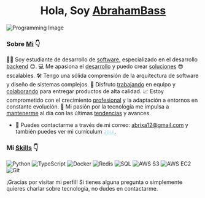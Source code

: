 <div align="center">
  <h1 align="center">Hola, Soy <a href="https://github.com/AbrahamBass/AbrahamBass">AbrahamBass</a> </h1>
</div>

![Programming Image](https://images.pexels.com/photos/11035474/pexels-photo-11035474.jpeg?auto=compress&cs=tinysrgb&w=1260&h=750&dpr=1)

<div>
  <h3>Sobre <a href="https://github.com/AbrahamBass/AbrahamBass">Mi</a> 👇</h1>
</div>

👨‍💻 Soy estudiante de desarrollo de [software](https://github.com/AbrahamBass/AbrahamBass), especializado en el desarrollo [backend](https://github.com/AbrahamBass/AbrahamBass) 😊.
💻 Me apasiona el [desarrollo](https://github.com/AbrahamBass/AbrahamBass) y puedo crear [soluciones](https://github.com/AbrahamBass/AbrahamBass) 😎 escalables.
🛠️ Tengo una sólida comprensión de la arquitectura de software y diseño de sistemas complejos.
🤝 Disfruto [trabajando](https://github.com/AbrahamBass/AbrahamBass) en equipo y [colaborando](https://github.com/AbrahamBass/AbrahamBass) para entregar productos de alta calidad.
📈 Estoy comprometido con el crecimiento [profesional](https://github.com/AbrahamBass/AbrahamBass) y la adaptación a entornos en constante evolución.
🚀 Mi pasión por la tecnología me impulsa a [mantenerme](https://github.com/AbrahamBass/AbrahamBass) al día con las últimas [tendencias](https://github.com/AbrahamBass/AbrahamBass) y avances.
- 📧 Puedes contactarme a través de mi correo: <span style="color: lightblue; text-decoration: underline; text-decoration-color: lightblue;">abrixa12@gmail.com</span> y también puedes ver mi currículum <a href="https://www.link-a-tu-curriculum.com" style="color: lightblue; text-decoration: underline; text-decoration-color: lightblue;">aquí</a>.

<div>
  <h3>Mi <a href="https://github.com/AbrahamBass/AbrahamBass">Skills</a> 👇</h1>
</div>

![Python](https://img.shields.io/badge/Python-3776AB?style=for-the-badge&logo=python&logoColor=white)
![TypeScript](https://img.shields.io/badge/TypeScript-3178C6?style=for-the-badge&logo=typescript&logoColor=white)
![Docker](https://img.shields.io/badge/Docker-2496ED?style=for-the-badge&logo=docker&logoColor=white)
![Redis](https://img.shields.io/badge/Redis-DC382D?style=for-the-badge&logo=redis&logoColor=white)
![SQL](https://img.shields.io/badge/SQL-4479A1?style=for-the-badge&logo=sql&logoColor=white)
![AWS S3](https://img.shields.io/badge/AWS_S3-569A31?style=for-the-badge&logo=amazon-s3&logoColor=white)
![AWS EC2](https://img.shields.io/badge/AWS_EC2-FF9900?style=for-the-badge&logo=amazon-ec2&logoColor=white)
![Git](https://img.shields.io/badge/Git-F05032?style=for-the-badge&logo=git&logoColor=white)

¡Gracias por visitar mi perfil! Si tienes alguna pregunta o simplemente quieres charlar sobre tecnología, no dudes en contactarme.
